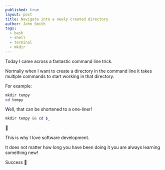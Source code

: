 ```yaml
---
published: true
layout: post
title: Navigate into a newly created directory
author: John Smith
tags:
  - bash
  - shell
  - terminal
  - mkdir
---
```

Today I came across a fantastic command line trick.

Normally when I want to create a directory in the command line it takes multiple commands to start working in that directory.

For example:

```powershell 
mkdir tempy
cd tempy
```

Well, that can be shortened to a one-liner!

```powershell 
mkdir tempy && cd $_
```

🤯

This is why I love software development. 

It does not matter how long you have been doing it you are always learning something new!

Success 🎉